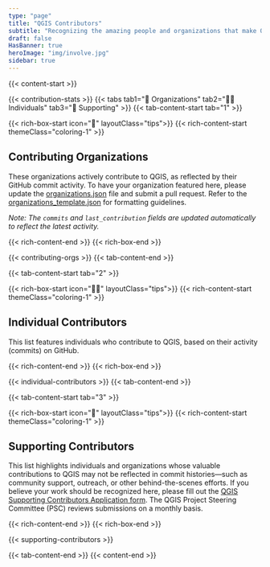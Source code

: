 ```yaml
---
type: "page"
title: "QGIS Contributors"
subtitle: "Recognizing the amazing people and organizations that make QGIS possible"
draft: false
HasBanner: true
heroImage: "img/involve.jpg"
sidebar: true
---
```


{{< content-start >}}

{{< contribution-stats >}}
{{< tabs tab1="🏢 Organizations" tab2="🧑‍💻 Individuals" tab3="🙋 Supporting" >}}
{{< tab-content-start tab="1" >}}

{{< rich-box-start icon="🏢" layoutClass="tips">}}
{{< rich-content-start themeClass="coloring-1" >}}
## Contributing Organizations
These organizations actively contribute to QGIS, as reflected by their GitHub commit activity. To have your organization featured here, please update the [organizations.json](https://github.com/qgis/QGIS-Website/blob/main/data/contributors/organizations.json) file and submit a pull request. Refer to the [organizations_template.json](https://github.com/qgis/QGIS-Website/blob/main/data/contributors/organizations_template.json) for formatting guidelines.

_Note: The `commits` and `last_contribution` fields are updated automatically to reflect the latest activity._

{{< rich-content-end >}}
{{< rich-box-end >}}

{{< contributing-orgs >}}
{{< tab-content-end >}}

{{< tab-content-start tab="2" >}}

{{< rich-box-start icon="🧑‍💻" layoutClass="tips">}}
{{< rich-content-start themeClass="coloring-1" >}}
## Individual Contributors
This list features individuals who contribute to QGIS, based on their activity (commits) on GitHub.

{{< rich-content-end >}}
{{< rich-box-end >}}

{{< individual-contributors >}}
{{< tab-content-end >}}

{{< tab-content-start tab="3" >}}

{{< rich-box-start icon="🙋" layoutClass="tips">}}
{{< rich-content-start themeClass="coloring-1" >}}
## Supporting Contributors
This list highlights individuals and organizations whose valuable contributions to QGIS may not be reflected in commit histories—such as community support, outreach, or other behind-the-scenes efforts. If you believe your work should be recognized here, please fill out the [QGIS Supporting Contributors Application form](https://forms.gle/wZr4EfCjqPWGaoq37). The QGIS Project Steering Committee (PSC) reviews submissions on a monthly basis.

{{< rich-content-end >}}
{{< rich-box-end >}}


{{< supporting-contributors >}}

{{< tab-content-end >}}
{{< content-end >}}
